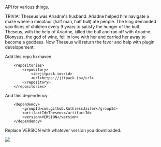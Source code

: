 API for various things.

TRIVIA: Theseus was Ariadne's husband. Ariadne helped him navigate a maze where a minotaur (half man, half bull) ate people. The king demanded sacrifices of children every 9 years to satisfy the hunger of the bull. Theseus, with the help of Ariadne, killed the bull and ran off with Ariadne. Dionysus, the god of wine, fell in love with her and carried her away to become a goddess. Now Theseus will return the favor and help with plugin developement.

Add this repo to maven:
```
	<repositories>
		<repository>
		    <id>jitpack.io</id>
		    <url>https://jitpack.io</url>
		</repository>
	</repositories>
```
And this dependency:
```
	<dependency>
	    <groupId>com.github.RuthlessJailer</groupId>
	    <artifactId>Theseus</artifactId>
	    <version>VERSION</version>
	</dependency>
```
  Replace VERSION with whatever version you downloaded.
  
  [![](https://jitpack.io/v/RuthlessJailer/Theseus.svg)](https://jitpack.io/#RuthlessJailer/Theseus)
